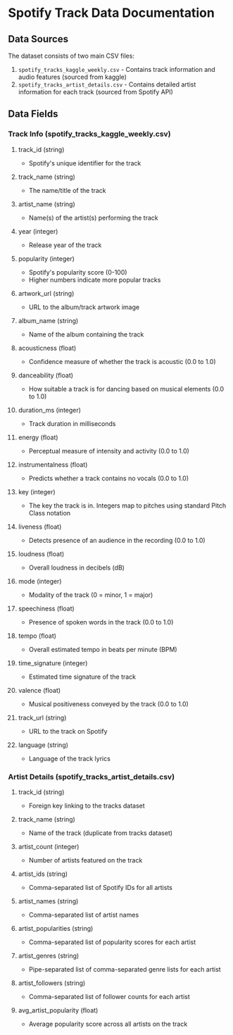 # Spotify Track Data Documentation

## Data Sources

The dataset consists of two main CSV files:
1. `spotify_tracks_kaggle_weekly.csv` - Contains track information and audio features (sourced from kaggle)
2. `spotify_tracks_artist_details.csv` - Contains detailed artist information for each track (sourced from Spotify API)

## Data Fields

### Track Info (spotify_tracks_kaggle_weekly.csv)
1. track_id (string)
   - Spotify's unique identifier for the track

2. track_name (string)
   - The name/title of the track

3. artist_name (string)
   - Name(s) of the artist(s) performing the track

4. year (integer)
   - Release year of the track

5. popularity (integer)
   - Spotify's popularity score (0-100)
   - Higher numbers indicate more popular tracks

6. artwork_url (string)
   - URL to the album/track artwork image

7. album_name (string)
   - Name of the album containing the track

8. acousticness (float)
   - Confidence measure of whether the track is acoustic (0.0 to 1.0)

9. danceability (float)
   - How suitable a track is for dancing based on musical elements (0.0 to 1.0)

10. duration_ms (integer)
    - Track duration in milliseconds

11. energy (float)
    - Perceptual measure of intensity and activity (0.0 to 1.0)

12. instrumentalness (float)
    - Predicts whether a track contains no vocals (0.0 to 1.0)

13. key (integer)
    - The key the track is in. Integers map to pitches using standard Pitch Class notation

14. liveness (float)
    - Detects presence of an audience in the recording (0.0 to 1.0)

15. loudness (float)
    - Overall loudness in decibels (dB)

16. mode (integer)
    - Modality of the track (0 = minor, 1 = major)

17. speechiness (float)
    - Presence of spoken words in the track (0.0 to 1.0)

18. tempo (float)
    - Overall estimated tempo in beats per minute (BPM)

19. time_signature (integer)
    - Estimated time signature of the track

20. valence (float)
    - Musical positiveness conveyed by the track (0.0 to 1.0)

21. track_url (string)
    - URL to the track on Spotify

22. language (string)
    - Language of the track lyrics

### Artist Details (spotify_tracks_artist_details.csv)
1. track_id (string)
   - Foreign key linking to the tracks dataset

2. track_name (string)
   - Name of the track (duplicate from tracks dataset)

3. artist_count (integer)
   - Number of artists featured on the track

4. artist_ids (string)
   - Comma-separated list of Spotify IDs for all artists

5. artist_names (string)
   - Comma-separated list of artist names

6. artist_popularities (string)
   - Comma-separated list of popularity scores for each artist

7. artist_genres (string)
   - Pipe-separated list of comma-separated genre lists for each artist

8. artist_followers (string)
   - Comma-separated list of follower counts for each artist

9. avg_artist_popularity (float)
   - Average popularity score across all artists on the track
